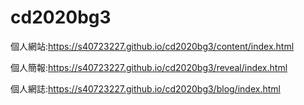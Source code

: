 # cd2020bg3
個人網站:https://s40723227.github.io/cd2020bg3/content/index.html

個人簡報:https://s40723227.github.io/cd2020bg3/reveal/index.html

個人網誌:https://s40723227.github.io/cd2020bg3/blog/index.html
